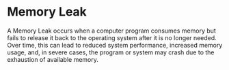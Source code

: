 # Memory Leak

A Memory Leak occurs when a computer program consumes memory but fails to release it back to the operating system after it is no longer needed. Over time, this can lead to reduced system performance, increased memory usage, and, in severe cases, the program or system may crash due to the exhaustion of available memory.
